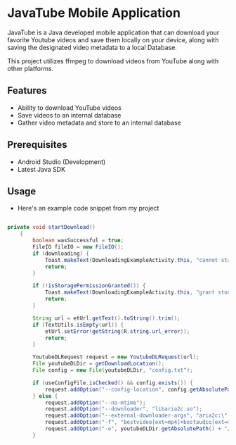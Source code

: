 # JavaTube Mobile Application

JavaTube is a Java developed mobile application that can download your favorite Youtube videos and save them locally on your device, along with saving the designated video metadata to a local Database. 

This project utilizes ffmpeg to download videos from YouTube along with other platforms. 

## Features

- Ability to download YouTube videos
- Save videos to an internal database
- Gather video metadata and store to an internal database

## Prerequisites

- Android Studio (Development)
- Latest Java SDK

## Usage

- Here's an example code snippet from my project

```java

private void startDownload()
    {
        boolean wasSuccessful = true;
        FileIO fileIO = new FileIO();
        if (downloading) {
            Toast.makeText(DownloadingExampleActivity.this, "cannot start download. a download is already in progress", Toast.LENGTH_LONG).show();
            return;
        }

        if (!isStoragePermissionGranted()) {
            Toast.makeText(DownloadingExampleActivity.this, "grant storage permission and retry", Toast.LENGTH_LONG).show();
            return;
        }

        String url = etUrl.getText().toString().trim();
        if (TextUtils.isEmpty(url)) {
            etUrl.setError(getString(R.string.url_error));
            return;
        }

        YoutubeDLRequest request = new YoutubeDLRequest(url);
        File youtubeDLDir = getDownloadLocation();
        File config = new File(youtubeDLDir, "config.txt");

        if (useConfigFile.isChecked() && config.exists()) {
            request.addOption("--config-location", config.getAbsolutePath());
        } else {
            request.addOption("--no-mtime");
            request.addOption("--downloader", "libaria2c.so");
            request.addOption("--external-downloader-args", "aria2c:\"--summary-interval=1\"");
            request.addOption("-f", "bestvideo[ext=mp4]+bestaudio[ext=m4a]/best[ext=mp4]/best");
            request.addOption("-o", youtubeDLDir.getAbsolutePath() + "/sdcard/Download/%(title)s.%(ext)s");
        }
